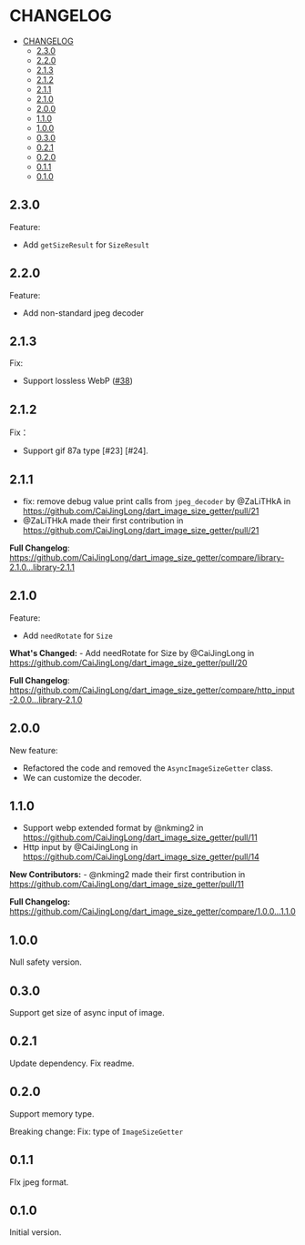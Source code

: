 # CHANGELOG

- [CHANGELOG](#changelog)
  - [2.3.0](#230)
  - [2.2.0](#220)
  - [2.1.3](#213)
  - [2.1.2](#212)
  - [2.1.1](#211)
  - [2.1.0](#210)
  - [2.0.0](#200)
  - [1.1.0](#110)
  - [1.0.0](#100)
  - [0.3.0](#030)
  - [0.2.1](#021)
  - [0.2.0](#020)
  - [0.1.1](#011)
  - [0.1.0](#010)

## 2.3.0

Feature:

- Add `getSizeResult` for `SizeResult`

## 2.2.0

Feature:

- Add non-standard jpeg decoder

## 2.1.3

Fix:

- Support lossless WebP ([#38](https://github.com/CaiJingLong/dart_image_size_getter/issues/38))

## 2.1.2

Fix：

- Support gif 87a type [#23] [#24].

## 2.1.1

- fix: remove debug value print calls from `jpeg_decoder` by @ZaLiTHkA in <https://github.com/CaiJingLong/dart_image_size_getter/pull/21>
- @ZaLiTHkA made their first contribution in <https://github.com/CaiJingLong/dart_image_size_getter/pull/21>

**Full Changelog**: <https://github.com/CaiJingLong/dart_image_size_getter/compare/library-2.1.0...library-2.1.1>

## 2.1.0

Feature:

- Add `needRotate` for `Size`

**What's Changed:** - Add needRotate for Size by @CaiJingLong in <https://github.com/CaiJingLong/dart_image_size_getter/pull/20>

**Full Changelog**: <https://github.com/CaiJingLong/dart_image_size_getter/compare/http_input-2.0.0...library-2.1.0>

## 2.0.0

New feature:

- Refactored the code and removed the `AsyncImageSizeGetter` class.
- We can customize the decoder.

## 1.1.0

- Support webp extended format by @nkming2 in <https://github.com/CaiJingLong/dart_image_size_getter/pull/11>
- Http input by @CaiJingLong in <https://github.com/CaiJingLong/dart_image_size_getter/pull/14>

**New Contributors:** - @nkming2 made their first contribution in <https://github.com/CaiJingLong/dart_image_size_getter/pull/11>

**Full Changelog:** <https://github.com/CaiJingLong/dart_image_size_getter/compare/1.0.0...1.1.0>

## 1.0.0

Null safety version.

## 0.3.0

Support get size of async input of image.

## 0.2.1

Update dependency.
Fix readme.

## 0.2.0

Support memory type.

Breaking change:
Fix: type of `ImageSizeGetter`

## 0.1.1

FIx jpeg format.

## 0.1.0

Initial version.

